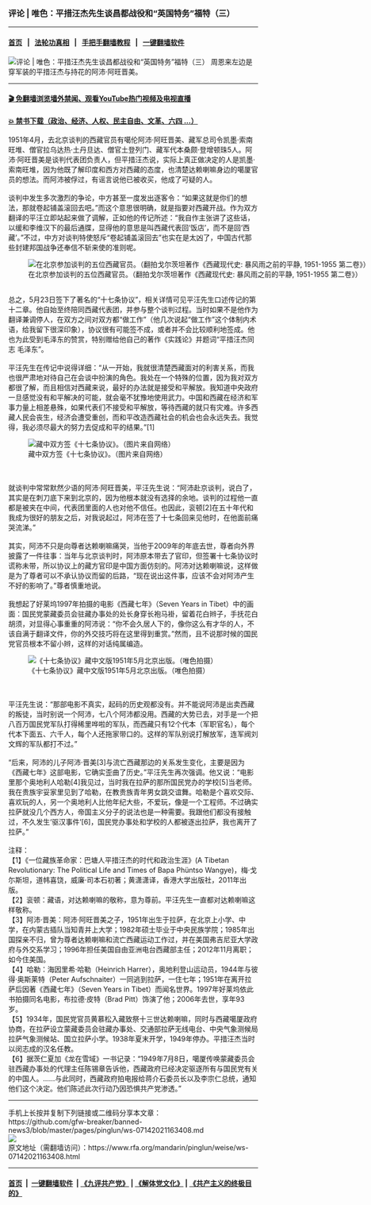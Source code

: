 ### 评论 | 唯色：平措汪杰先生谈昌都战役和“英国特务”福特（三）
------------------------

#### [首页](https://github.com/gfw-breaker/banned-news3/blob/master/README.md) &nbsp;&nbsp;|&nbsp;&nbsp; [法轮功真相](https://github.com/begood0513/basic/blob/master/README.md)  &nbsp;&nbsp;|&nbsp;&nbsp; [手把手翻墙教程](https://github.com/gfw-breaker/guides/wiki)  &nbsp;&nbsp;|&nbsp;&nbsp; [一键翻墙软件](https://github.com/gfw-breaker/nogfw/blob/master/README.md)  



<div id="headerimg">
 <img alt="评论 | 唯色：平措汪杰先生谈昌都战役和“英国特务”福特（三）" src="https://www.rfa.org/mandarin/pinglun/weise/ws-07142021163408.html/@@images/b78edc90-d79c-40fa-ab3f-03532a3ed654.jpeg" title="评论 | 唯色：平措汪杰先生谈昌都战役和“英国特务”福特（三）"/>
 <span class="lead_image_caption">
  周恩来左边是穿军装的平措汪杰与持花的阿沛·阿旺晋美。
 </span>
 <!-- zoomattribute -->
</div>

<hr/>


#### [ 🎬  免翻墙浏览墙外禁闻、观看YouTube热门视频及电视直播](https://github.com/gfw-breaker/HelloWorld)

#### [ 💥  禁书下载（政治、经济、人权、民主自由、文革、六四 ...）](https://github.com/gfw-breaker/books/blob/master/README.md)

<div id="storytext">
 <p>
  1951年4月，去北京谈判的西藏官员有噶伦阿沛·阿旺晋美、藏军总司令凯墨·索南旺堆、僧官拉乌达热·土丹旦达、僧官土登列门、藏军代本桑颇·登增顿珠5人。阿沛·阿旺晋美是谈判代表团负责人，但平措汪杰说，实际上真正做决定的人是凯墨·索南旺堆，因为他既了解印度和西方对西藏的态度，也清楚达赖喇嘛身边的噶厦官员的想法。而阿沛被俘过，有谣言说他已被收买，他成了可疑的人。
  <br/>
  <br/>
  谈判中发生多次激烈的争论，中方甚至一度发出逐客令：“如果这就是你们的想法，那就卷起铺盖滚回去吧。”而这个意思很明确，就是指要对西藏开战。作为双方翻译的平汪立即站起来做了调解，正如他的传记所述：“我自作主张讲了这些话，以缓和李维汉下的最后通牒，显得他的意思是叫西藏代表回‘饭店’，而不是回‘西藏’。”不过，中方对谈判特使怒斥“卷起铺盖滚回去”也实在是太凶了，中国古代那些封建邦国战争还奉信不斩来使的准则呢。
 </p>
 <p>
  <figure class="image-richtext image-inline captioned" style="width:3497px;">
   <img alt="在北京参加谈判的五位西藏官员。（翻拍戈尔茨坦著作《西藏现代史: 暴风雨之前的平静, 1951-1955 第二卷》）" src="https://www.rfa.org/mandarin/pinglun/weise/ws-07142021163408.html/4-002.jpg/@@images/6a23014c-cb07-4750-81bb-47ee0cbcfdc3.jpeg" title="2"/>
   <figcaption class="image-caption">
    在北京参加谈判的五位西藏官员。（翻拍戈尔茨坦著作《西藏现代史: 暴风雨之前的平静, 1951-1955 第二卷》）
   </figcaption>
   <small>
   </small>
  </figure>
  <br/>
  总之，5月23日签下了著名的“十七条协议”，相关详情可见平汪先生口述传记的第十二章。他自始至终陪同西藏代表团，并参与整个谈判过程。当时如果不是他作为翻译兼调停人，在双方之间对双方都“做工作”（他几次说起“做工作”这个体制内术语，给我留下很深印象），协议很有可能签不成，或者并不会比较顺利地签成。他也为此受到毛泽东的赞赏，特别赠给他自己的著作《实践论》并题词“平措汪杰同志 毛泽东”。
  <br/>
  <br/>
  平汪先生在传记中说得详细：“从一开始，我就很清楚西藏面对的利害关系，而我也很严肃地对待自己在会谈中扮演的角色。我处在一个特殊的位置，因为我对双方都很了解，而且相信对西藏来说，最好的办法就是接受和平解放。我知道中央政府一旦感觉没有和平解决的可能，就会毫不犹豫地使用武力。中国和西藏在经济和军事力量上相差悬殊，如果代表们不接受和平解放，等待西藏的就只有灾难。许多西藏人民会丧生，经济会遭受重创，而和平改造西藏社会的机会也会永远失去。我觉得，我必须尽最大的努力去促成和平的结果。”[1]
 </p>
 <p>
  <figure class="image-richtext image-inline captioned" style="width:900px;">
   <img alt="藏中双方签《十七条协议》。（图片来自网络）" src="https://www.rfa.org/mandarin/pinglun/weise/ws-07142021163408.html/4-003.jpg/@@images/fdfe29e9-ebc9-46bf-a63d-36f77ea8918e.jpeg" title="3"/>
   <figcaption class="image-caption">
    藏中双方签《十七条协议》。（图片来自网络）
   </figcaption>
   <small>
   </small>
  </figure>
  <br/>
  <br/>
  就谈判中常常默然少语的阿沛·阿旺晋美，平汪先生说：“阿沛赴京谈判，说白了，其实是在刺刀底下来到北京的，因为他根本就没有选择的余地。谈判的过程他一直都是被夹在中间，代表团里面的人也对他不信任。也因此，衮顿[2]在五十年代和我成为很好的朋友之后，对我说起过，阿沛在签了十七条回来见他时，在他面前痛哭流涕。”
  <br/>
  <br/>
  其实，阿沛不只是向尊者达赖喇嘛痛哭，当他于2009年的年底去世，尊者向外界披露了一件往事：当年与北京谈判时，阿沛原本带去了官印，但签署十七条协议时谎称未带，所以协议上的藏方官印是中国方面仿刻的。阿沛对达赖喇嘛说，这样做是为了尊者可以不承认协议而留的后路，“现在说出这件事，应该不会对阿沛产生不好的影响了。”尊者慎重地说。
  <br/>
  <br/>
  我想起了好莱坞1997年拍摄的电影《西藏七年》（Seven Years in Tibet）中的画面：国民党蒙藏委员会驻藏办事处的处长身穿长袍马褂，留着花白辫子，手抚花白胡须，对显得心事重重的阿沛说：“你不会久居人下的，像你这么有才华的人，不该自满于翻译文件，你的外交技巧将在这里得到重赏。”然而，且不说那时候的国民党官员根本不留小辫，这样的对话纯属编造。
 </p>
 <p>
  <figure class="image-richtext image-inline captioned" style="width:1440px;">
   <img alt="《十七条协议》藏中文版1951年5月北京出版。（唯色拍摄）" src="https://www.rfa.org/mandarin/pinglun/weise/ws-07142021163408.html/4-004.jpg/@@images/5e23538f-66fd-4747-903c-664059b5224d.jpeg" title="4"/>
   <figcaption class="image-caption">
    《十七条协议》藏中文版1951年5月北京出版。（唯色拍摄）
   </figcaption>
   <small>
   </small>
  </figure>
  <br/>
  <br/>
  平汪先生说：“那部电影不真实，起码的历史观都没有。并不能说阿沛是出卖西藏的叛徒，当时别说一个阿沛，七八个阿沛都没用。西藏的大势已去，对手是一个把八百万国民党军队打得稀里哗啦的军队，而西藏只有12个代本（军职官名），每个代本下面五、六千人，每个人还拖家带口的。这样的军队别说打解放军，连军阀刘文辉的军队都打不过。”
  <br/>
  <br/>
  “后来，阿沛的儿子阿沛·晋美[3]与流亡西藏那边的关系发生变化，主要是因为《西藏七年》这部电影，它确实歪曲了历史。”平汪先生再次强调。他又说：“电影里那个奥地利人哈勒[4]我见过，当时我在拉萨的那所国民党办的学校[5]当老师。我在贵族宇妥家里见到了哈勒，在教贵族青年男女跳交谊舞。哈勒是个喜欢交际、喜欢玩的人，另一个奥地利人比他年纪大些，不爱玩，像是一个工程师。不过确实拉萨就没几个西方人，帝国主义分子的说法也是一种需要。我跟他们都没有接触过，不久发生‘驱汉事件’[6]，国民党办事处和学校的人都被逐出拉萨，我也离开了拉萨。”
  <br/>
  <br/>
  注释：
  <br/>
  【1】《一位藏族革命家：巴塘人平措汪杰的时代和政治生涯》(A Tibetan Revolutionary: The Political Life and Times of Bapa Phüntso Wangye)，梅·戈尓斯坦，道帏喜饶，威廉·司本石初著；黄潇潇译，香港大学出版社，2011年出版。
  <br/>
  【2】衮顿：藏语，对达赖喇嘛的敬称，意为尊前。平汪先生一直都对达赖喇嘛这样敬称。
  <br/>
  【3】阿沛·晋美：阿沛·阿旺晋美之子，1951年出生于拉萨，在北京上小学、中学，在内蒙古插队当知青并上大学；1982年硕士毕业于中央民族学院；1985年出国探亲不归，曾为尊者达赖喇嘛和流亡西藏运动工作过，并在美国弗吉尼亚大学政府与外交系学习；1996年担任美国自由亚洲电台西藏部主任；2012年11月离职；如今住美国。
  <br/>
  【4】哈勒：海因里希·哈勒（Heinrich Harrer），奥地利登山运动员，1944年与彼得·奥斯莱特（Peter Aufschnaiter）一同逃到拉萨，一住七年；1951年在离开拉萨后因著《西藏七年》（Seven Years in Tibet）而闻名世界。1997年好莱坞依此书拍摄同名电影，布拉德·皮特（Brad Pitt）饰演了他；2006年去世，享年93岁。
  <br/>
  【5】1934年，国民党官员黄慕松入藏致祭十三世达赖喇嘛，同时与西藏噶厦政府协商，在拉萨设立蒙藏委员会驻藏办事处、交通部拉萨无线电台、中央气象测候局拉萨气象测候站、国立拉萨小学。1938年夏末开学，1949年停办。平措汪杰当时以闵志成的汉名任教。
  <br/>
  【6】据茨仁夏加《龙在雪域》一书记录：“1949年7月8日，噶厦传唤蒙藏委员会驻西藏办事处的代理主任陈锡章告诉他，西藏政府已经决定驱逐所有与国民党有关的中国人。……与此同时，西藏政府拍电报给蒋介石委员长以及李宗仁总统，通知他们这个决定。他们陈述此次行动乃因恐惧共产党渗透。”
 </p>
</div>

<hr/>
手机上长按并复制下列链接或二维码分享本文章：<br/>
https://github.com/gfw-breaker/banned-news3/blob/master/pages/pinglun/ws-07142021163408.md <br/>
<a href='https://github.com/gfw-breaker/banned-news3/blob/master/pages/pinglun/ws-07142021163408.md'><img src='https://github.com/gfw-breaker/banned-news3/blob/master/pages/pinglun/ws-07142021163408.md.png'/></a> <br/>
原文地址（需翻墙访问）：https://www.rfa.org/mandarin/pinglun/weise/ws-07142021163408.html


------------------------
#### [首页](https://github.com/gfw-breaker/banned-news3/blob/master/README.md) &nbsp;|&nbsp; [一键翻墙软件](https://github.com/gfw-breaker/nogfw/blob/master/README.md) &nbsp;| [《九评共产党》](https://github.com/gfw-breaker/9ping.md/blob/master/README.md#九评之一评共产党是什么) | [《解体党文化》](https://github.com/gfw-breaker/jtdwh.md/blob/master/README.md) | [《共产主义的终极目的》](https://github.com/gfw-breaker/gczydzjmd.md/blob/master/README.md)


<img src='http://gfw-breaker.win/banned-news3/pages/pinglun/ws-07142021163408.md' width='0px' height='0px'/>